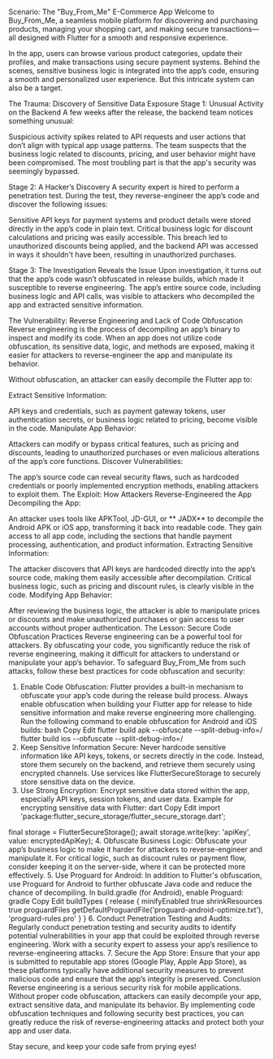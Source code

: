 Scenario: The "Buy_From_Me" E-Commerce App
Welcome to Buy_From_Me, a seamless mobile platform for discovering and purchasing products, managing your shopping cart, and making secure transactions—all designed with Flutter for a smooth and responsive experience.

In the app, users can browse various product categories, update their profiles, and make transactions using secure payment systems. Behind the scenes, sensitive business logic is integrated into the app’s code, ensuring a smooth and personalized user experience. But this intricate system can also be a target.

The Trauma: Discovery of Sensitive Data Exposure
Stage 1: Unusual Activity on the Backend
A few weeks after the release, the backend team notices something unusual:

Suspicious activity spikes related to API requests and user actions that don’t align with typical app usage patterns.
The team suspects that the business logic related to discounts, pricing, and user behavior might have been compromised. The most troubling part is that the app's security was seemingly bypassed.

Stage 2: A Hacker’s Discovery
A security expert is hired to perform a penetration test. During the test, they reverse-engineer the app’s code and discover the following issues:

Sensitive API keys for payment systems and product details were stored directly in the app’s code in plain text.
Critical business logic for discount calculations and pricing was easily accessible.
This breach led to unauthorized discounts being applied, and the backend API was accessed in ways it shouldn't have been, resulting in unauthorized purchases.

Stage 3: The Investigation Reveals the Issue
Upon investigation, it turns out that the app’s code wasn’t obfuscated in release builds, which made it susceptible to reverse engineering. The app’s entire source code, including business logic and API calls, was visible to attackers who decompiled the app and extracted sensitive information.

The Vulnerability: Reverse Engineering and Lack of Code Obfuscation
Reverse engineering is the process of decompiling an app’s binary to inspect and modify its code. When an app does not utilize code obfuscation, its sensitive data, logic, and methods are exposed, making it easier for attackers to reverse-engineer the app and manipulate its behavior.

Without obfuscation, an attacker can easily decompile the Flutter app to:

Extract Sensitive Information:

API keys and credentials, such as payment gateway tokens, user authentication secrets, or business logic related to pricing, become visible in the code.
Manipulate App Behavior:

Attackers can modify or bypass critical features, such as pricing and discounts, leading to unauthorized purchases or even malicious alterations of the app’s core functions.
Discover Vulnerabilities:

The app’s source code can reveal security flaws, such as hardcoded credentials or poorly implemented encryption methods, enabling attackers to exploit them.
The Exploit: How Attackers Reverse-Engineered the App
Decompiling the App:

An attacker uses tools like APKTool, JD-GUI, or ** JADX** to decompile the Android APK or iOS app, transforming it back into readable code.
They gain access to all app code, including the sections that handle payment processing, authentication, and product information.
Extracting Sensitive Information:

The attacker discovers that API keys are hardcoded directly into the app’s source code, making them easily accessible after decompilation.
Critical business logic, such as pricing and discount rules, is clearly visible in the code.
Modifying App Behavior:

After reviewing the business logic, the attacker is able to manipulate prices or discounts and make unauthorized purchases or gain access to user accounts without proper authentication.
The Lesson: Secure Code Obfuscation Practices
Reverse engineering can be a powerful tool for attackers. By obfuscating your code, you significantly reduce the risk of reverse engineering, making it difficult for attackers to understand or manipulate your app’s behavior. To safeguard Buy_From_Me from such attacks, follow these best practices for code obfuscation and security:

1. Enable Code Obfuscation:
Flutter provides a built-in mechanism to obfuscate your app’s code during the release build process.
Always enable obfuscation when building your Flutter app for release to hide sensitive information and make reverse engineering more challenging.
Run the following command to enable obfuscation for Android and iOS builds:
bash
Copy
Edit
flutter build apk --obfuscate --split-debug-info=/<path-to-output-dir>
flutter build ios --obfuscate --split-debug-info=/<path-to-output-dir>
2. Keep Sensitive Information Secure:
Never hardcode sensitive information like API keys, tokens, or secrets directly in the code. Instead, store them securely on the backend, and retrieve them securely using encrypted channels.
Use services like FlutterSecureStorage to securely store sensitive data on the device.
3. Use Strong Encryption:
Encrypt sensitive data stored within the app, especially API keys, session tokens, and user data.
Example for encrypting sensitive data with Flutter:
dart
Copy
Edit
import 'package:flutter_secure_storage/flutter_secure_storage.dart';

final storage = FlutterSecureStorage();
await storage.write(key: 'apiKey', value: encryptedApiKey);
4. Obfuscate Business Logic:
Obfuscate your app’s business logic to make it harder for attackers to reverse-engineer and manipulate it.
For critical logic, such as discount rules or payment flow, consider keeping it on the server-side, where it can be protected more effectively.
5. Use Proguard for Android:
In addition to Flutter's obfuscation, use Proguard for Android to further obfuscate Java code and reduce the chance of decompiling.
In build.gradle (for Android), enable Proguard:
gradle
Copy
Edit
buildTypes {
    release {
        minifyEnabled true
        shrinkResources true
        proguardFiles getDefaultProguardFile('proguard-android-optimize.txt'), 'proguard-rules.pro'
    }
}
6. Conduct Penetration Testing and Audits:
Regularly conduct penetration testing and security audits to identify potential vulnerabilities in your app that could be exploited through reverse engineering.
Work with a security expert to assess your app’s resilience to reverse-engineering attacks.
7. Secure the App Store:
Ensure that your app is submitted to reputable app stores (Google Play, Apple App Store), as these platforms typically have additional security measures to prevent malicious code and ensure that the app’s integrity is preserved.
Conclusion
Reverse engineering is a serious security risk for mobile applications. Without proper code obfuscation, attackers can easily decompile your app, extract sensitive data, and manipulate its behavior. By implementing code obfuscation techniques and following security best practices, you can greatly reduce the risk of reverse-engineering attacks and protect both your app and user data.

Stay secure, and keep your code safe from prying eyes!